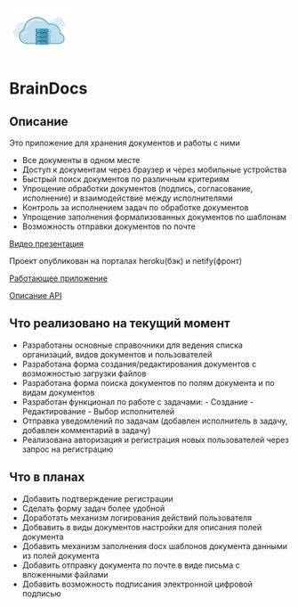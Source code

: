 ![This is an image](logo.png)
# BrainDocs

## Описание
Это приложение для хранения документов и работы с ними

- Все документы в одном месте
- Доступ к документам через браузер и через мобильные устройства
- Быстрый поиск документов по различным критериям
- Упрощение обработки документов (подпись, согласование, исполнение) и взаимодействие между исполнителями
- Контроль за исполнением задач по обработке документов
- Упрощение заполнения формализованных документов по шаблонам
- Возможность отправки документов по почте

[Видео презентация](https://disk.yandex.ru/i/yczE4gDZdMgwCA)

Проект опубликован на порталах heroku(бэк) и netify(фронт)

[Работающее приложение](https://angry-noether-64357b.netlify.app/search-doc)

[Описание API](https://brain-docs.herokuapp.com/)

## Что реализовано на текущий момент

- Разработаны основные справочники для ведения списка организаций, видов документов и пользователей
- Разработана форма создания/редактирования документов с возможностью загрузки файлов
- Разработана форма поиска документов по полям документа и по видам документов
- Разработан функционал по работе с задачами:
      - Создание
      - Редактирование
      - Выбор исполнителей
- Отправка уведомлений по задачам (добавлен исполнитель в задачу, добавлен комментарий в задачу)
- Реализована авторизация и регистрация новых пользователей через запрос на регистрацию

## Что в планах

- Добавить подтверждение регистрации 
- Сделать форму задач более удобной
- Доработать механизм логирования действий пользователя
- Добвавить в виды документов настройки для описания полей документа
- Добавить механизм заполнения docx шаблонов документа данными из полей документа
- Добавить отправку документа по почте в виде письма с вложенными файлами
- Добавить возможность подписания электронной цифровой подписью

